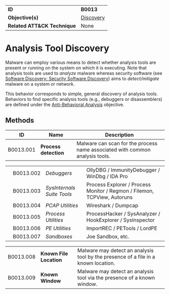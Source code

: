 |||
|---------|------------------------|
|**ID**|**B0013**|
|**Objective(s)**|[Discovery](https://github.com/MBCProject/mbc-beta/tree/master/discovery)|
|**Related ATT&CK Technique**|None|


Analysis Tool Discovery
=======================
Malware can employ various means to detect whether analysis tools are present or running on the system on which it is executing. Note that analysis tools are used to *analyze* malware whereas security software (see [Software Discovery: Security Software Discovery](https://attack.mitre.org/techniques/T1518/001/)) aims to *detect/mitigate* malware on a system or network.

This behavior corresponds to simple, general discovery of analysis tools. Behaviors to find specific analysis tools (e.g., debuggers or disassemblers) are defined under the [Anti-Behavioral Analysis](https://github.com/MBCProject/mbc-beta/tree/master/anti-behavioral-analysis) objective.

Methods
-------
|ID|Name|Description|
|-----------------------------|--------|-----------------------------|
|B0013.001|**Process detection**|Malware can scan for the process name associated with common analysis tools.|

| | | | |
|----------|-----------------------------|--------|-----------------------------| 
| |B0013.002|*Debuggers*|OllyDBG / ImmunityDebugger / WinDbg / IDA Pro|
| |B0013.003|*SysInternals Suite Tools*|Process Explorer / Process Monitor / Regmon / Filemon, TCPView, Autoruns|
| |B0013.004|*PCAP Utilities*|Wireshark / Dumpcap|
| |B0013.005|*Process Utilities*|ProcessHacker / SysAnalyzer / HookExplorer / SysInspector|
| |B0013.006|*PE Utilities*|ImportREC / PETools / LordPE|
| |B0013.007|*Sandboxes*|Joe Sandbox, etc.|

|  |    |           |
|-----------------------------|--------|-----------------------------|
|B0013.008|**Known File Location**|Malware may detect an analysis tool by the presence of a file in a known location.|
|B0013.009|**Known Window**|Malware may detect an analysis tool via the presence of a known window.|